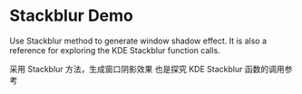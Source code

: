 # Stackblur Demo



Use Stackblur method to generate window shadow effect.
It is also a reference for exploring the KDE Stackblur function calls.



采用 Stackblur 方法，生成窗口阴影效果
也是探究 KDE Stackblur 函数的调用参考
